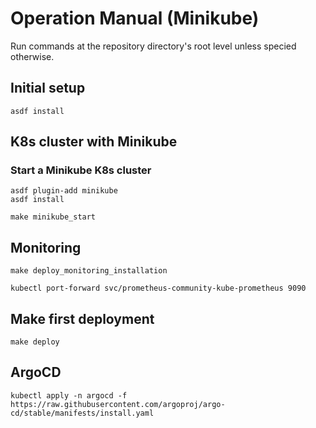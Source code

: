 # Operation Manual (Minikube)

Run commands at the repository directory's root level unless specied otherwise.

## Initial setup

```shell
asdf install
```

## K8s cluster with Minikube

### Start a Minikube K8s cluster

```shell
asdf plugin-add minikube
asdf install
```

```shell
make minikube_start
```

## Monitoring

```shell
make deploy_monitoring_installation
```

```shell-session
kubectl port-forward svc/prometheus-community-kube-prometheus 9090
```

## Make first deployment

```shell
make deploy
```

## ArgoCD

```shell
kubectl apply -n argocd -f https://raw.githubusercontent.com/argoproj/argo-cd/stable/manifests/install.yaml
```

